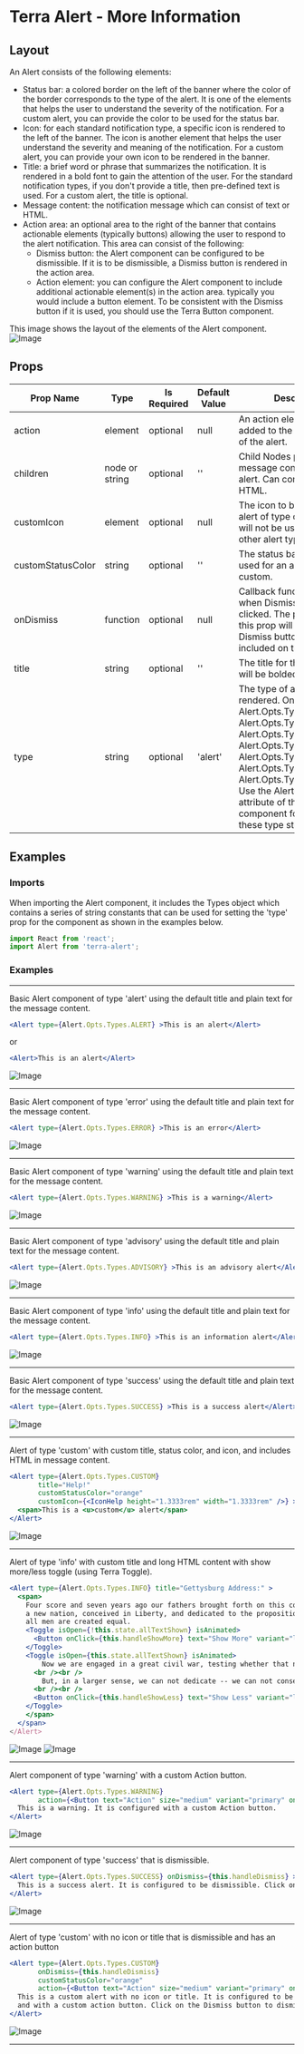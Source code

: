 # Terra Alert - More Information

## Layout

An Alert consists of the following elements:
- Status bar: a colored border on the left of the banner where the color of the border corresponds to the type of the alert. It is one of the elements that helps the user to understand the severity of the notification.  For a custom alert, you can provide the color to be used for the status bar.
- Icon: for each standard notification type, a specific icon is rendered to the left of the banner. The icon is another element that helps the user understand the severity and meaning of the notification.  For a custom alert, you can provide your own icon to be rendered in the banner.
- Title: a brief word or phrase that summarizes the notification.  It is rendered in a bold font to gain the attention of the user.  For the standard notification types, if you don't provide a title, then pre-defined text is used.  For a custom alert, the title is optional.
- Message content: the notification message which can consist of text or HTML.
- Action area: an optional area to the right of the banner that contains actionable elements (typically buttons) allowing the user to respond to the alert notification.  This area can consist of the following:
  - Dismiss button: the Alert component can be configured to be dismissible.  If it is to be dismissible, a Dismiss button is rendered in the action area.
  - Action element: you can configure the Alert component to include additional actionable element(s) in the action area.  typically you would include a button element.  To be consistent with the Dismiss button if it is used, you should use the Terra Button component.

This image shows the layout of the elements of the Alert component.
![Image](images/alertLayout.png?raw=true)

## Props
|Prop Name |Type  |Is Required |Default Value |Description |
|----------|------|------------|--------------|------------|
|action |element  |optional  |null  |An action element to be added to the action section of the alert.|
|children  |node or string  |optional  |''  |Child Nodes providing the message content for the alert. Can contain text and HTML.|
|customIcon  |element  |optional  |null  |The icon to be used for an alert of type custom. This will not be used for any other alert types.|
|customStatusColor |string  |optional  |''  |The status bar color to be used for an alert of type custom.|
|onDismiss |function  |optional  |null  |Callback function triggered when Dismiss button is clicked. The presence of this prop will cause the Dismiss button to be included on the alert.|
|title |string  |optional  |''  |The title for the alert which will be bolded.|
|type  |string  |optional  |'alert' |The type of alert to be rendered. One of Alert.Opts.Types.ALERT, Alert.Opts.Types.ERROR, Alert.Opts.Types.WARNING, Alert.Opts.Types.ADVISORY, Alert.Opts.Types.INFO, Alert.Opts.Types.SUCCESS, Alert.Opts.Types.CUSTOM. Use the Alert.Opts.Types attribute of the Alert component for access to these type strings.|

## Examples

### Imports
When importing the Alert component, it includes the Types object which contains a series of string constants that can be used for setting the 'type' prop for the component as shown in the examples below.
```jsx
import React from 'react';
import Alert from 'terra-alert';
```

### Examples
__________
Basic Alert component of type 'alert' using the default title and plain text for the message content.
```jsx
<Alert type={Alert.Opts.Types.ALERT} >This is an alert</Alert>
```
or
```jsx
<Alert>This is an alert</Alert>
```
![Image](images/basicAlert.png?raw=true)
__________
Basic Alert component of type 'error' using the default title and plain text for the message content.
```jsx
<Alert type={Alert.Opts.Types.ERROR} >This is an error</Alert>
```
![Image](images/basicError.png?raw=true)
__________
Basic Alert component of type 'warning' using the default title and plain text for the message content.
```jsx
<Alert type={Alert.Opts.Types.WARNING} >This is a warning</Alert>
```
![Image](images/basicWarning.png?raw=true)
__________
Basic Alert component of type 'advisory' using the default title and plain text for the message content.
```jsx
<Alert type={Alert.Opts.Types.ADVISORY} >This is an advisory alert</Alert>
```
![Image](images/basicAdvisory.png?raw=true)
__________
Basic Alert component of type 'info' using the default title and plain text for the message content.
```jsx
<Alert type={Alert.Opts.Types.INFO} >This is an information alert</Alert>
```
![Image](images/basicInformation.png?raw=true)
__________
Basic Alert component of type 'success' using the default title and plain text for the message content.
```jsx
<Alert type={Alert.Opts.Types.SUCCESS} >This is a success alert</Alert>
```
![Image](images/basicSuccess.png?raw=true)
__________
Alert of type 'custom' with custom title, status color, and icon, and includes HTML in message content.
```jsx
<Alert type={Alert.Opts.Types.CUSTOM} 
       title="Help!" 
       customStatusColor="orange" 
       customIcon={<IconHelp height="1.3333rem" width="1.3333rem" />} >
  <span>This is a <u>custom</u> alert</span>
</Alert>
```
![Image](images/customAlert.png?raw=true)
__________
Alert of type 'info' with custom title and long HTML content with show more/less toggle (using Terra Toggle).
```jsx
<Alert type={Alert.Opts.Types.INFO} title="Gettysburg Address:" >
  <span>
    Four score and seven years ago our fathers brought forth on this continent, 
    a new nation, conceived in Liberty, and dedicated to the proposition that 
    all men are created equal.
    <Toggle isOpen={!this.state.allTextShown} isAnimated>
      <Button onClick={this.handleShowMore} text="Show More" variant="link" size="tiny" />
    </Toggle>
    <Toggle isOpen={this.state.allTextShown} isAnimated>
        Now we are engaged in a great civil war, testing whether that nation, or any nation so conceived and so dedicated, can long endure. We are met on a great battle-field of that war. We have come to dedicate a portion of that field, as a final resting place for those who here gave their lives that that nation might live. It is altogether fitting and proper that we should do this.
      <br /><br />
        But, in a larger sense, we can not dedicate -- we can not consecrate -- we can not hallow -- this ground. The brave men, living and dead, who struggled here, have consecrated it, far above our poor power to add or detract. The world will little note, nor long remember what we say here, but it can never forget what they did here. It is for us the living, rather, to be dedicated here to the unfinished work which they who fought here have thus far so nobly advanced. It is rather for us to be here dedicated to the great task remaining before us -- that from these honored dead we take increased devotion to that cause for which they gave the last full measure of devotion -- that we here highly resolve that these dead shall not have died in vain -- that this nation, under God, shall have a new birth of freedom -- and that government of the people, by the people, for the people, shall not perish from the earth.
      <br /><br />
      <Button onClick={this.handleShowLess} text="Show Less" variant="link" size="tiny" />
    </Toggle>
    </span>
  </span>
</Alert>
```
![Image](images/longText1.png?raw=true)
![Image](images/longText2.png?raw=true)
__________
Alert component of type 'warning' with a custom Action button.
```jsx
<Alert type={Alert.Opts.Types.WARNING} 
       action={<Button text="Action" size="medium" variant="primary" onClick={actionFunc} />} >
  This is a warning. It is configured with a custom Action button.
</Alert>
```
![Image](images/actionButton.png?raw=true)
__________
Alert component of type 'success' that is dismissible.
```jsx
<Alert type={Alert.Opts.Types.SUCCESS} onDismiss={this.handleDismiss} >
  This is a success alert. It is configured to be dismissible. Click on the Dismiss button to dismiss the alert.
</Alert>
```
![Image](images/dismissible.png?raw=true)
__________
Alert of type 'custom' with no icon or title that is dismissible and has an action button
```jsx
<Alert type={Alert.Opts.Types.CUSTOM} 
       onDismiss={this.handleDismiss} 
       customStatusColor="orange" 
       action={<Button text="Action" size="medium" variant="primary" onClick={this.actionFunc} />} >
  This is a custom alert with no icon or title. It is configured to be dismissible 
  and with a custom action button. Click on the Dismiss button to dismiss the alert.
</Alert>
```
![Image](images/actionAndDismissible.png?raw=true)
__________
